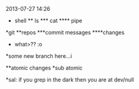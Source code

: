 2013-07-27 14:26

* shell
** ls
*** cat
**** pipe

*git
**repos
***commit messages
****changes
* what>?? :o


*some new branch here...i

**atomic changes
*sub atomic

*sal: if you grep in the dark then you are at dev/null
